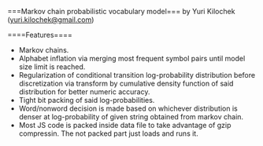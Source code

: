 ===Markov chain probabilistic vocabulary model===
by Yuri Kilochek (yuri.kilochek@gmail.com)

====Features====
* Markov chains.
* Alphabet inflation via merging most frequent symbol pairs until model size limit is reached.
* Regularization of conditional transition log-probability distribution before discretization via transform by cumulative density function of said distribution for better numeric accuracy.
* Tight bit packing of said log-probabilities.
* Word/nonword decision is made based on whichever distribution is denser at log-probability of given string obtained from markov chain.
* Most JS code is packed inside data file to take advantage of gzip compressin. The not packed part just loads and runs it.

